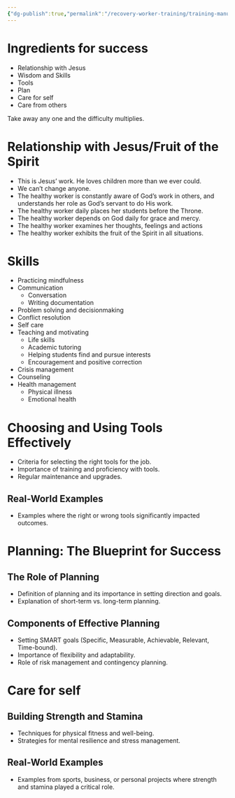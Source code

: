```yaml
---
{"dg-publish":true,"permalink":"/recovery-worker-training/training-manual/introduction/introduction/"}
---
```


# Ingredients for success
- Relationship with Jesus
- Wisdom and Skills
- Tools
- Plan
- Care for self
- Care from others

Take away any one and the difficulty multiplies. 


# Relationship with Jesus/Fruit of the Spirit
- This is Jesus’ work. He loves children more than we ever could.
- We can’t change anyone.
- The healthy worker is constantly aware of God’s work in others, and understands her role as God’s servant to do His work.
- The healthy worker daily places her students before the Throne.
- The healthy worker depends on God daily for grace and mercy.
- The healthy worker examines her thoughts, feelings and actions
- The healthy worker exhibits the fruit of the Spirit in all situations. 

# Skills
- Practicing mindfulness
- Communication
	- Conversation
	- Writing documentation
- Problem solving and decisionmaking
- Conflict resolution
- Self care
- Teaching and motivating
	- Life skills
	- Academic tutoring
	- Helping students find and pursue interests
	- Encouragement and positive correction
- Crisis management
- Counseling
- Health management
	- Physical illness
	- Emotional health


# Choosing and Using Tools Effectively

- Criteria for selecting the right tools for the job.
- Importance of training and proficiency with tools.
- Regular maintenance and upgrades.

## Real-World Examples

- Examples where the right or wrong tools significantly impacted outcomes.

# Planning: The Blueprint for Success

## The Role of Planning

- Definition of planning and its importance in setting direction and goals.
- Explanation of short-term vs. long-term planning.

## Components of Effective Planning

- Setting SMART goals (Specific, Measurable, Achievable, Relevant, Time-bound).
- Importance of flexibility and adaptability.
- Role of risk management and contingency planning.

# Care for self

## Building Strength and Stamina

- Techniques for physical fitness and well-being.
- Strategies for mental resilience and stress management.

## Real-World Examples

- Examples from sports, business, or personal projects where strength and stamina played a critical role.



